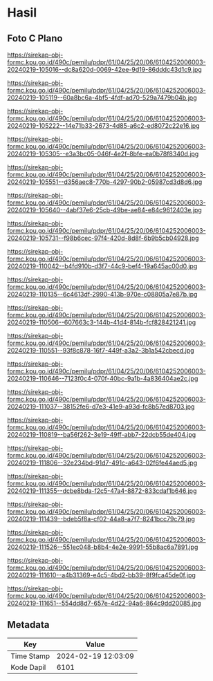 # Hasil

## Foto C Plano

https://sirekap-obj-formc.kpu.go.id/490c/pemilu/pdpr/61/04/25/20/06/6104252006003-20240219-105016--dc8a620d-0069-42ee-9d19-86dddc43d1c9.jpg

https://sirekap-obj-formc.kpu.go.id/490c/pemilu/pdpr/61/04/25/20/06/6104252006003-20240219-105119--60a8bc6a-4bf5-4fdf-ad70-529a7479b04b.jpg

https://sirekap-obj-formc.kpu.go.id/490c/pemilu/pdpr/61/04/25/20/06/6104252006003-20240219-105222--14e71b33-2673-4d85-a6c2-ed8072c22e16.jpg

https://sirekap-obj-formc.kpu.go.id/490c/pemilu/pdpr/61/04/25/20/06/6104252006003-20240219-105305--e3a3bc05-046f-4e2f-8bfe-ea0b78f8340d.jpg

https://sirekap-obj-formc.kpu.go.id/490c/pemilu/pdpr/61/04/25/20/06/6104252006003-20240219-105551--d356aec8-770b-4297-90b2-05987cd3d8d6.jpg

https://sirekap-obj-formc.kpu.go.id/490c/pemilu/pdpr/61/04/25/20/06/6104252006003-20240219-105640--4abf37e6-25cb-49be-ae84-e84c9612403e.jpg

https://sirekap-obj-formc.kpu.go.id/490c/pemilu/pdpr/61/04/25/20/06/6104252006003-20240219-105731--f98b6cec-97f4-420d-8d8f-6b9b5cb04928.jpg

https://sirekap-obj-formc.kpu.go.id/490c/pemilu/pdpr/61/04/25/20/06/6104252006003-20240219-110042--b4fd910b-d3f7-44c9-bef4-19a645ac00d0.jpg

https://sirekap-obj-formc.kpu.go.id/490c/pemilu/pdpr/61/04/25/20/06/6104252006003-20240219-110135--6c4613df-2990-413b-970e-c08805a7e87b.jpg

https://sirekap-obj-formc.kpu.go.id/490c/pemilu/pdpr/61/04/25/20/06/6104252006003-20240219-110506--607663c3-144b-41d4-814b-fcf828421241.jpg

https://sirekap-obj-formc.kpu.go.id/490c/pemilu/pdpr/61/04/25/20/06/6104252006003-20240219-110551--93f8c878-16f7-449f-a3a2-3b1a542cbecd.jpg

https://sirekap-obj-formc.kpu.go.id/490c/pemilu/pdpr/61/04/25/20/06/6104252006003-20240219-110646--7123f0c4-070f-40bc-9a1b-4a836404ae2c.jpg

https://sirekap-obj-formc.kpu.go.id/490c/pemilu/pdpr/61/04/25/20/06/6104252006003-20240219-111037--38152fe6-d7e3-41e9-a93d-fc8b57ed8703.jpg

https://sirekap-obj-formc.kpu.go.id/490c/pemilu/pdpr/61/04/25/20/06/6104252006003-20240219-110819--ba56f262-3e19-49ff-abb7-22dcb55de404.jpg

https://sirekap-obj-formc.kpu.go.id/490c/pemilu/pdpr/61/04/25/20/06/6104252006003-20240219-111806--32e234bd-91d7-491c-a643-02f6fe44aed5.jpg

https://sirekap-obj-formc.kpu.go.id/490c/pemilu/pdpr/61/04/25/20/06/6104252006003-20240219-111355--dcbe8bda-f2c5-47a4-8872-833cdaf1b646.jpg

https://sirekap-obj-formc.kpu.go.id/490c/pemilu/pdpr/61/04/25/20/06/6104252006003-20240219-111439--bdeb5f8a-cf02-44a8-a7f7-8241bcc79c79.jpg

https://sirekap-obj-formc.kpu.go.id/490c/pemilu/pdpr/61/04/25/20/06/6104252006003-20240219-111526--551ec048-b8b4-4e2e-9991-55b8ac6a7891.jpg

https://sirekap-obj-formc.kpu.go.id/490c/pemilu/pdpr/61/04/25/20/06/6104252006003-20240219-111610--a4b31369-e4c5-4bd2-bb39-8f9fca45de0f.jpg

https://sirekap-obj-formc.kpu.go.id/490c/pemilu/pdpr/61/04/25/20/06/6104252006003-20240219-111651--554dd8d7-657e-4d22-94a6-864c9dd20085.jpg


## Metadata

| Key        | Value               |
| ---------- | ------------------- |
| Time Stamp | 2024-02-19 12:03:09 |
| Kode Dapil | 6101                |



